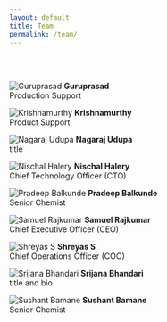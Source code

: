 ```yaml
---
layout: default
title: Team
permalink: /team/
---
```



<br><br>
<p class="team-profile">
<img class="d-block team-image" src="/images/assets/team/guruprasad.jpg" alt="Guruprasad">
<strong>Guruprasad</strong><br>
 Production Support<br>
</p>  
<p class="team-profile">
<img class="d-block team-image" src="/images/assets/team/krishnamurthy.jpg" alt="Krishnamurthy"> 
<strong>Krishnamurthy</strong><br> 
Product Support<br>
</p>
<p class="team-profile">
<img class="d-block team-image" src="/images/assets/team/nagaraj.jpg" alt="Nagaraj Udupa">
<strong>Nagaraj Udupa</strong><br>
title<br>
</p>
<p class="team-profile">
<img class="d-block team-image" src="/images/assets/team/nischal.jpg" alt="Nischal Halery"> 
<strong>Nischal Halery</strong><br>
Chief Technology Officer (CTO)<br>
</p>
<p class="team-profile">
<img class="d-block team-image" src="/images/assets/team/pradeep.jpg" alt="Pradeep Balkunde">
<strong>Pradeep Balkunde</strong><br>
Senior Chemist<br>
</p>
<p class="team-profile">
<img class="d-block team-image" src="/images/assets/team/sam.jpg" alt="Samuel Rajkumar">
<strong>Samuel Rajkumar</strong><br>
Chief Executive Officer (CEO)<br>
</p>   
<p class="team-profile">
<img class="d-block team-image" src="/images/assets/team/shreyas.jpg" alt="Shreyas S"> 
<strong>Shreyas S</strong><br>
Chief Operations Officer (COO)<br>
</p>
<p class="team-profile">
<img class="d-block team-image" src="/images/assets/team/srijana.jpg" alt="Srijana Bhandari"> 
<strong>Srijana Bhandari</strong> <br>
title and bio<br>
<p class="team-profile">
<img class="d-block team-image" src="/images/assets/team/sushant.jpg" alt="Sushant Bamane">
<strong>Sushant Bamane</strong><br>
Senior Chemist<br>
</p>